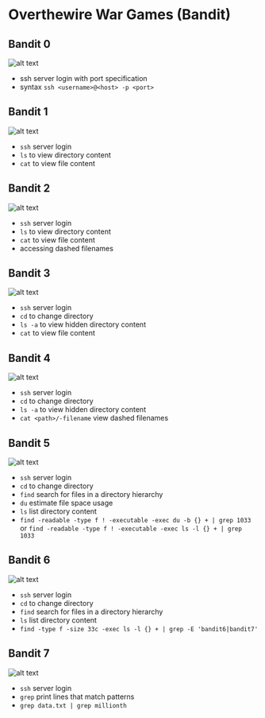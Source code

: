 # Overthewire War Games (Bandit)

## Bandit 0

![alt text](images/bandit0.png "bandit0")

- ssh server login with port specification
- syntax `ssh <username>@<host> -p <port>`

## Bandit 1

![alt text](images/bandit1.png "bandit1")

- `ssh` server login
- `ls` to view directory content
- `cat` to view file content

## Bandit 2

![alt text](images/bandit2.png "bandit2")

- `ssh` server login
- `ls` to view directory content
- `cat` to view file content
- accessing dashed filenames

## Bandit 3

![alt text](images/bandit3.png "bandit3")

- `ssh` server login
- `cd` to change directory
- `ls -a` to view hidden directory content
- `cat` to view file content

## Bandit 4

![alt text](images/bandit4.png "bandit4")

- `ssh` server login
- `cd` to change directory
- `ls -a` to view hidden directory content
- `cat <path>/-filename` view dashed filenames

## Bandit 5

![alt text](images/bandit5.png "bandit5")

- `ssh` server login
- `cd` to change directory
- `find` search for files in a directory hierarchy
- `du` estimate file space usage
- `ls` list directory content
- `find -readable -type f ! -executable -exec du -b {} + | grep 1033` or `find -readable -type f ! -executable -exec ls -l {} + | grep 1033`

## Bandit 6

![alt text](images/bandit6.png "bandit6")

- `ssh` server login
- `cd` to change directory
- `find` search for files in a directory hierarchy
- `ls` list directory content
- `find -type f -size 33c -exec ls -l {} + | grep -E 'bandit6|bandit7'`

## Bandit 7

![alt text](images/bandit7.png "bandit7")

- `ssh` server login
- `grep` print lines that match patterns
- `grep data.txt | grep millionth`
